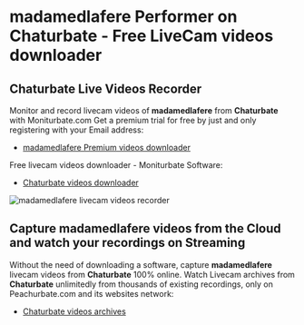 # madamedlafere Performer on Chaturbate - Free LiveCam videos downloader

## Chaturbate Live Videos Recorder

Monitor and record livecam videos of **madamedlafere** from **Chaturbate** with Moniturbate.com
Get a premium trial for free by just and only registering with your Email address:
* [madamedlafere Premium videos downloader](https://moniturbate.com/request-demo-licence-key.html)

Free livecam videos downloader - Moniturbate Software:
* [Chaturbate videos downloader](https://moniturbate.com/moniturbate-download-software.html)

![madamedlafere livecam videos recorder](https://peachurnet.com/templates/moniturbate-software.png)


## Capture madamedlafere videos from the Cloud and watch your recordings on Streaming

Without the need of downloading a software, capture **madamedlafere** livecam videos from **Chaturbate** 100% online.
Watch Livecam archives from **Chaturbate** unlimitedly from thousands of existing recordings, only on Peachurbate.com and its websites network:
* [Chaturbate videos archives](https://peachurnet.com/)